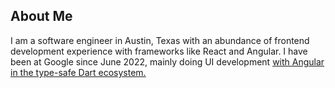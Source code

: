 <article>

## About Me

I am a software engineer in Austin, Texas with an abundance of frontend
development experience with frameworks like React and Angular. I have been
at Google since June 2022, mainly doing UI development [with Angular in the type-safe Dart ecosystem.](https://angulardart.xyz/)

</article>
